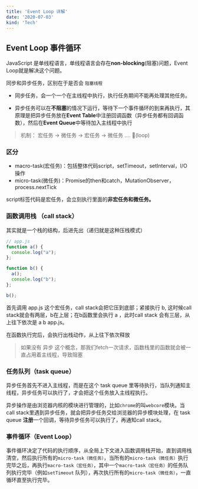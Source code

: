 ```yaml
---
title: 'Event Loop 详解' 
date: '2020-07-03'
kind: 'Tech'
---
```

## Event Loop 事件循环

JavaScript 是单线程语言，单线程语言会存在**non-blocking**(阻塞)问题，Event Loop就是解决这个问题。

同步和异步任务，区别在于是否会 ```阻塞线程```

- 同步任务，会一个一个在主线程中执行，执行任务期间不能再处理其他任务。

- 异步任务可以在**不阻塞**的情况下运行，等待下一个事件循环的到来再执行，其原理是把异步任务放在**Event Table**中注册回调函数（异步任务都有回调函数），然后在**Event Queue**中等待加入主线程中执行



> 机制： 宏任务 -> 微任务 -> 宏任务 -> 微任务 …. 🔄(loop)



### 区分

- macro-task(宏任务)：包括整体代码script，setTimeout，setInterval，I/O 操作
- micro-task(微任务)：Promise的then和catch，MutationObserver，process.nextTick

script标签代码是宏任务，会立刻执行里面的**非宏任务和微任务。**



### 函数调用栈 （call stack）

其实就是一个栈的结构，后进先出（递归就是这种压栈模式）

```js
// app.js
function a() {  
  console.log("a");
};

function b() {  
  a();
  console.log("b");
};

b();
```



首先调用 app.js 这个宏任务，call stack会把它压到底部；紧接执行 b, 这时候call stack就会有两层，b在上层；在b函数里会执行 a ，此时call stack 会有三层，从上往下依次是 a b app.js。

在函数执行完后，会执行出栈动作，从上往下依次释放

> 如果没有 异步 这个概念，那我们fetch一次请求，函数栈里的函数就会被一直占用着主线程，导致阻塞



### 任务队列（task queue）

异步任务首先不进入主线程，而是在这个 task queue 里等待执行，当队列通知主线程，异步任务可以执行了，才会把这个任务放入主线程执行。



异步操作是由浏览器内核的模块进行管理的，比如```chrome```的叫```webcore```模块。当call stack里遇到异步任务，就会把异步任务交给浏览器的异步模块处理，在 task queue **注册**一个回调，等待异步任务可以执行了，再通知call stack。



### 事件循环（Event Loop）

事件循环决定了代码的执行顺序，从全局上下文进入函数调用栈开始，直到调用栈清空，然后执行所有的`micro-task（微任务）`，当所有的`micro-task（微任务）`执行完毕之后，再执行`macro-task（宏任务）`，其中一个`macro-task（宏任务）`的任务队列执行完毕（例如`setTimeout` 队列），再次执行所有的`micro-task（微任务）`，一直循环直至执行完毕。

​	



